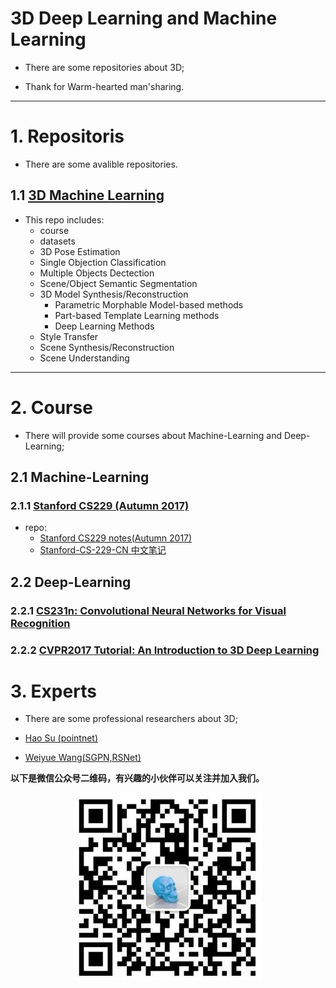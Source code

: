 # 3D Deep Learning and Machine Learning
- There are some repositories about 3D;

- Thank for Warm-hearted man'sharing.

---


# 1. Repositoris
- There are some avalible repositories.

## 1.1 [3D Machine Learning](https://github.com/jingxa/3D-Machine-Learning)
- This repo includes:
	- course
	- datasets
	- 3D Pose Estimation
	- Single Objection Classification
	- Multiple Objects Dectection
	- Scene/Object Semantic Segmentation
	- 3D Model Synthesis/Reconstruction
		- Parametric Morphable Model-based methods
		- Part-based Template Learning methods
		- Deep Learning Methods
	- Style Transfer
	- Scene Synthesis/Reconstruction
	- Scene Understanding
	
	
	

---	

# 2. Course


- There will provide some courses about Machine-Learning and Deep-Learning;

## 2.1 Machine-Learning
### 2.1.1 [Stanford CS229 (Autumn 2017)](http://cs229.stanford.edu/)

- repo:
	- [Stanford CS229 notes(Autumn 2017)](https://github.com/econti/cs229)
	- [Stanford-CS-229-CN 中文笔记](https://github.com/Kivy-CN/Stanford-CS-229-CN)
	
	
	
## 2.2 Deep-Learning

### 2.2.1 [CS231n: Convolutional Neural Networks for Visual Recognition](http://cs231n.stanford.edu/)

### 2.2.2 [CVPR2017 Tutorial: An Introduction to 3D Deep Learning](http://3ddl.stanford.edu/)



# 3. Experts

- There are some professional researchers about 3D;

- [Hao Su (pointnet)](http://cseweb.ucsd.edu/~haosu/)

- [Weiyue Wang(SGPN,RSNet)](http://www-scf.usc.edu/~weiyuewa/)

**以下是微信公众号二维码，有兴趣的小伙伴可以关注并加入我们。**

<div align=center><img src="https://github.com/dianyunPCL/pointcloud_paper/blob/master/WechatAccounts.jpg" width="300" height="300" alt="Official Accounts"/></div>







